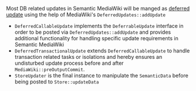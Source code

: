 Most DB related updates in Semantic MediaWiki will be manged as [deferred update](https://www.semantic-mediawiki.org/wiki/Deferred_updates)
using the help of MediaWiki's `DeferredUpdates::addUpdate`

- `DeferredCallableUpdate` implements the `DeferrableUpdate` interface in order to be posted via `DeferredUpdates::addUpdate`
  and provides additional functionality for handling specific update requirements in Semantic MediaWiki
- `DeferredTransactionalUpdate` extends `DeferredCallableUpdate` to handle transaction related tasks or isolations
  and hereby ensures an undisturbed update process before and after `MediaWiki::preOutputCommit`.
- `StoreUpdater` is the final instance to manipulate the `SemanticData` before being posted to `Store::updateData`
